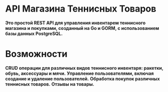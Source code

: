 # API Магазина Теннисных Товаров
**Это простой REST API для управления инвентарем теннисного магазина и покупками, созданный на Go и GORM, с использованием базы данных PostgreSQL.**
# Возможности
**CRUD операции для различных видов теннисного инвентаря: ракетки, обувь, аксессуары и мячи.**
**Управление пользователями, включая создание и удаление пользователей.**
**Обработка покупок различных теннисных товаров.**
**Отзывы на товары.**

